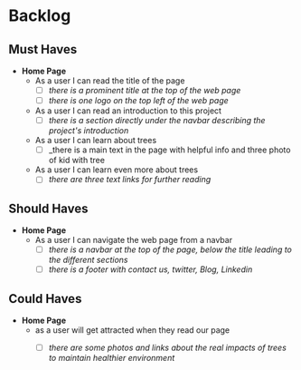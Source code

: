 # Backlog

## Must Haves

- **Home Page**
  - As a user I can read the title of the page
    - [ ] _there is a prominent title at the top of the web page_
    - [ ] _there is one logo on the top left of the web page_
  - As a user I can read an introduction to this project
    - [ ] _there is a section directly under the navbar describing the project's
          introduction_
  - As a user I can learn about trees
    - [ ] _there is a main text in the page with helpful info and three photo of
          kid with tree
  - As a user I can learn even more about trees
    - [ ] _there are three text links for further reading_

## Should Haves

- **Home Page**
  - As a user I can navigate the web page from a navbar
    - [ ] _there is a navbar at the top of the page, below the title leading to
          the different sections_
    - [ ] _there is a footer with contact us, twitter, Blog, Linkedin_

## Could Haves

- **Home Page**
  - as a user will get attracted when they read our page
    - [ ] _there are some photos and links about the real impacts of trees to
          maintain healthier environment_


